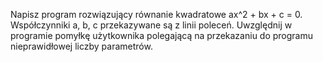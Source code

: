 Napisz program rozwiązujący równanie kwadratowe ax^2 + bx + c = 0. Współczynniki a, b, c przekazywane są z linii poleceń. Uwzględnij w programie pomyłkę użytkownika polegającą na przekazaniu do programu nieprawidłowej liczby parametrów.
